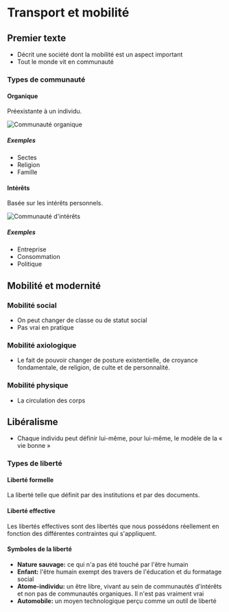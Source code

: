 # Transport et mobilité

## Premier texte

- Décrit une société dont la mobilité est un aspect important
- Tout le monde vit en communauté

### Types de communauté

#### Organique

Préexistante à un individu.

![Communauté organique](img/communaute_organique.svg)

##### Exemples

- Sectes
- Religion
- Famille

#### Intérêts

Basée sur les intérêts personnels.

![Communauté d'intérêts](img/communaute_dinterets.svg)

##### Exemples

- Entreprise
- Consommation
- Politique

## Mobilité et modernité

### Mobilité social

- On peut changer de classe ou de statut social
- Pas vrai en pratique

### Mobilité axiologique

- Le fait de pouvoir changer de posture existentielle, de croyance fondamentale, de religion, de culte et de personnalité.

### Mobilité physique

- La circulation des corps

## Libéralisme

- Chaque individu peut définir lui-même, pour lui-même, le modèle de la « vie bonne »

### Types de liberté

#### Liberté formelle

La liberté telle que définit par des institutions et par des documents.

#### Liberté effective

Les libertés effectives sont des libertés que nous possédons réellement en fonction des différentes contraintes qui s'appliquent.

#### Symboles de la liberté

- **Nature sauvage:** ce qui n'a pas été touché par l'être humain
- **Enfant:** l'être humain exempt des travers de l'éducation et du formatage social
- **Atome-individu:** un être libre, vivant au sein de communautés d'intérêts et non pas de communautés organiques. Il n'est pas vraiment vrai
- **Automobile:** un moyen technologique perçu comme un outil de liberté
